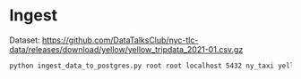 # Ingest

Dataset: https://github.com/DataTalksClub/nyc-tlc-data/releases/download/yellow/yellow_tripdata_2021-01.csv.gz

```bash
python ingest_data_to_postgres.py root root localhost 5432 ny_taxi yellow_taxi_trips https://github.com/DataTalksClub/nyc-tlc-data/releases/download/yellow/yellow_tripdata_2021-01.csv.gz tripdata.csv.gz
```
